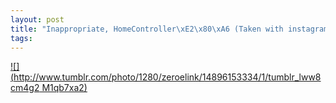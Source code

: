 ```yaml
--- 
layout: post
title: "Inappropriate, HomeController\xE2\x80\xA6 (Taken with instagram)"
tags: 
---
```

[![](http://www.tumblr.com/photo/1280/zeroelink/14896153334/1/tumblr_lww8cm4g2
M1qb7xa2)](http://instagr.am/p/cQI84/)

